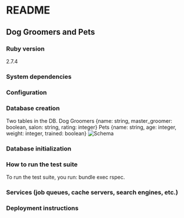 # README
## Dog Groomers and Pets

### Ruby version
2.7.4

### System dependencies

### Configuration

### Database creation
Two tables in the DB.
Dog Groomers {name: string, master_groomer: boolean, salon: string, rating: integer}
Pets {name: string, age: integer, weight: integer, trained: boolean}
![Schema](https://user-images.githubusercontent.com/115383288/217367125-65f697ff-d997-4cc3-8a79-6283bce1ecc8.png)

### Database initialization

### How to run the test suite
To run the test suite, you run: bundle exec rspec.

### Services (job queues, cache servers, search engines, etc.)

### Deployment instructions